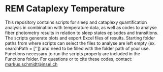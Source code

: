 # REM Cataplexy Temperature
This repository contains scripts for sleep and cataplexy quantification analysis in combination with temperature data, as well as codes to analyse fiber photometry results in relation to sleep states episodes and transitions. 
The scripts generate plots and export Excel files of results. Starting folder paths from where scripts can select the files to analyse are left empty (ex. searchPath = ['']) and need to be filled with the folder path of your use.
Functions necessary to run the scripts properly are included in the Functions folder. 
For questions or to cite these codes, contact: markus.schmidt@insel.ch 
